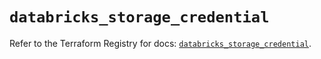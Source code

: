 # `databricks_storage_credential`

Refer to the Terraform Registry for docs: [`databricks_storage_credential`](https://registry.terraform.io/providers/databricks/databricks/1.48.2/docs/resources/storage_credential).
